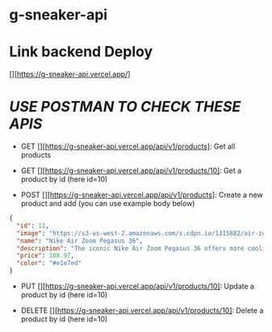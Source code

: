 ﻿# g-sneaker-api

# Link backend Deploy

[][https://g-sneaker-api.vercel.app/]

# *USE POSTMAN TO CHECK THESE APIS*

- GET [][https://g-sneaker-api.vercel.app/api/v1/products]: Get all products

- GET [][https://g-sneaker-api.vercel.app/api/v1/products/10]: Get a product by id (here id=10)

- POST [][https://g-sneaker-api.vercel.app/api/v1/products]: Create a new product and add (you can use example body below)

```json
{
  "id": 11,
  "image": "https://s3-us-west-2.amazonaws.com/s.cdpn.io/1315882/air-zoom-pegasus-36-mens-running-shoe-wide-D24Mcz-removebg-preview.png",
  "name": "Nike Air Zoom Pegasus 36",
  "description": "The iconic Nike Air Zoom Pegasus 36 offers more cooling and mesh that targets breathability across high-heat areas. A slimmer heel collar and tongue reduce bulk, while exposed cables give you a snug fit at higher speeds.",
  "price": 108.97,
  "color": "#e1e7ed"
}
```

- PUT [][https://g-sneaker-api.vercel.app/api/v1/products/10]: Update a product by id (here id=10)

- DELETE [][https://g-sneaker-api.vercel.app/api/v1/products/10]: Delete a product by id (here id=10)
